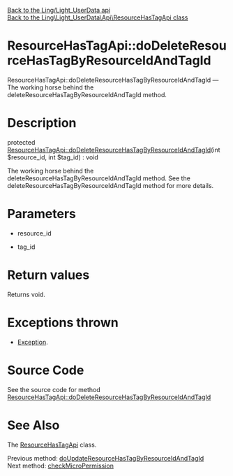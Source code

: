[Back to the Ling/Light_UserData api](https://github.com/lingtalfi/Light_UserData/blob/master/doc/api/Ling/Light_UserData.md)<br>
[Back to the Ling\Light_UserData\Api\ResourceHasTagApi class](https://github.com/lingtalfi/Light_UserData/blob/master/doc/api/Ling/Light_UserData/Api/ResourceHasTagApi.md)


ResourceHasTagApi::doDeleteResourceHasTagByResourceIdAndTagId
================



ResourceHasTagApi::doDeleteResourceHasTagByResourceIdAndTagId — The working horse behind the deleteResourceHasTagByResourceIdAndTagId method.




Description
================


protected [ResourceHasTagApi::doDeleteResourceHasTagByResourceIdAndTagId](https://github.com/lingtalfi/Light_UserData/blob/master/doc/api/Ling/Light_UserData/Api/ResourceHasTagApi/doDeleteResourceHasTagByResourceIdAndTagId.md)(int $resource_id, int $tag_id) : void




The working horse behind the deleteResourceHasTagByResourceIdAndTagId method.
See the deleteResourceHasTagByResourceIdAndTagId method for more details.




Parameters
================


- resource_id

    

- tag_id

    


Return values
================

Returns void.


Exceptions thrown
================

- [Exception](http://php.net/manual/en/class.exception.php).&nbsp;







Source Code
===========
See the source code for method [ResourceHasTagApi::doDeleteResourceHasTagByResourceIdAndTagId](https://github.com/lingtalfi/Light_UserData/blob/master/Api/ResourceHasTagApi.php#L234-L241)


See Also
================

The [ResourceHasTagApi](https://github.com/lingtalfi/Light_UserData/blob/master/doc/api/Ling/Light_UserData/Api/ResourceHasTagApi.md) class.

Previous method: [doUpdateResourceHasTagByResourceIdAndTagId](https://github.com/lingtalfi/Light_UserData/blob/master/doc/api/Ling/Light_UserData/Api/ResourceHasTagApi/doUpdateResourceHasTagByResourceIdAndTagId.md)<br>Next method: [checkMicroPermission](https://github.com/lingtalfi/Light_UserData/blob/master/doc/api/Ling/Light_UserData/Api/ResourceHasTagApi/checkMicroPermission.md)<br>


